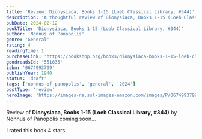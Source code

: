 ```yaml
---
title: 'Review: Dionysiaca, Books 1-15 (Loeb Classical Library, #344)'
description: 'A thoughtful review of Dionysiaca, Books 1-15 (Loeb Classical Library, #344) by Nonnus of Panopolis'
pubDate: 2024-02-12
bookTitle: 'Dionysiaca, Books 1-15 (Loeb Classical Library, #344)'
author: 'Nonnus of Panopolis'
genre: 'General'
rating: 4
readingTime: 1
purchaseLink: 'https://bookshop.org/books/dionysiaca-books-1-15-loeb-classical-library-344/9780674993792'
goodreadsId: '551635'
isbn: '0674993799'
publishYear: 1940
status: 'draft'
tags: ['nonnus-of-panopolis', 'general', '2024']
postType: 'review'
heroImage: 'https://images-na.ssl-images-amazon.com/images/P/0674993799.01.L.jpg'
---
```


Review of **Dionysiaca, Books 1-15 (Loeb Classical Library, #344)** by Nonnus of Panopolis coming soon...

I rated this book 4 stars.